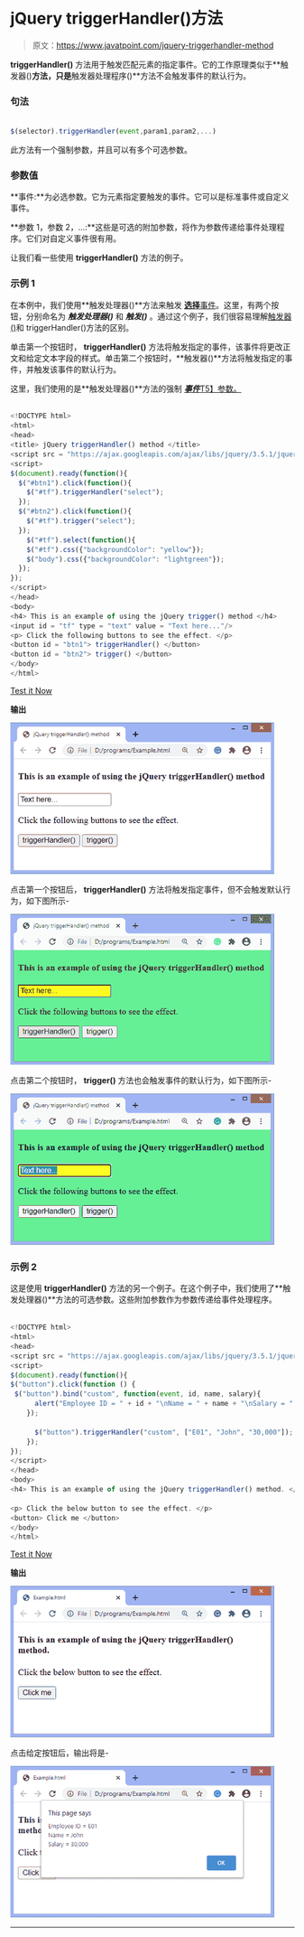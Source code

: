 # jQuery triggerHandler()方法

> 原文：<https://www.javatpoint.com/jquery-triggerhandler-method>

**triggerHandler()** 方法用于触发匹配元素的指定事件。它的工作原理类似于**触发器()**方法，只是**触发器处理程序()**方法不会触发事件的默认行为。

### 句法

```js

$(selector).triggerHandler(event,param1,param2,...)  

```

此方法有一个强制参数，并且可以有多个可选参数。

### 参数值

**事件:**为必选参数。它为元素指定要触发的事件。它可以是标准事件或自定义事件。

**参数 1，参数 2，...:**这些是可选的附加参数，将作为参数传递给事件处理程序。它们对自定义事件很有用。

让我们看一些使用 **triggerHandler()** 方法的例子。

### 示例 1

在本例中，我们使用**触发处理器()**方法来触发 [**选择**事件](https://www.javatpoint.com/jquery-select)。这里，有两个按钮，分别命名为 ***触发处理器()*** 和 ***触发()*** 。通过这个例子，我们很容易理解[触发器()](https://www.javatpoint.com/jquery-select)和 triggerHandler()方法的区别。

单击第一个按钮时， **triggerHandler()** 方法将触发指定的事件，该事件将更改正文和给定文本字段的样式。单击第二个按钮时，**触发器()**方法将触发指定的事件，并触发该事件的默认行为。

这里，我们使用的是**触发处理器()**方法的强制 [***事件***T5】参数。](https://www.javatpoint.com/jquery-events)

```js

<!DOCTYPE html>
<html>
<head>
<title> jQuery triggerHandler() method </title>
<script src = "https://ajax.googleapis.com/ajax/libs/jquery/3.5.1/jquery.min.js"> </script>
<script>
$(document).ready(function(){
  $("#btn1").click(function(){
    $("#tf").triggerHandler("select");
  });
  $("#btn2").click(function(){
    $("#tf").trigger("select");
  });
    $("#tf").select(function(){
	$("#tf").css({"backgroundColor": "yellow"});
    $("body").css({"backgroundColor": "lightgreen"});
  });
});
</script>
</head>
<body>
<h4> This is an example of using the jQuery trigger() method </h4>
<input id = "tf" type = "text" value = "Text here..."/>
<p> Click the following buttons to see the effect. </p>
<button id = "btn1"> triggerHandler() </button>
<button id = "btn2"> trigger() </button>
</body>
</html>

```

[Test it Now](https://www.javatpoint.com/oprweb/test.jsp?filename=jquery-triggerhandler-method1)

**输出**

![jQuery triggerHandler() method](img/aa644cebdd63d59f3b851cdb18c0bb96.png)

点击第一个按钮后， **triggerHandler()** 方法将触发指定事件，但不会触发默认行为，如下图所示-

![jQuery triggerHandler() method](img/ff6d89d7bee3703bb288b13126ab65d4.png)

点击第二个按钮时， **trigger()** 方法也会触发事件的默认行为，如下图所示-

![jQuery triggerHandler() method](img/e34a97872ea871f1405017f171228f88.png)

### 示例 2

这是使用 **triggerHandler()** 方法的另一个例子。在这个例子中，我们使用了**触发处理器()**方法的可选参数。这些附加参数作为参数传递给事件处理程序。

```js

<!DOCTYPE html>
<html>
<head>
<script src = "https://ajax.googleapis.com/ajax/libs/jquery/3.5.1/jquery.min.js"></script>
<script>
$(document).ready(function(){
$("button").click(function () {
 $("button").bind("custom", function(event, id, name, salary){
      alert("Employee ID = " + id + "\nName = " + name + "\nSalary = " + salary);
    });

      $("button").triggerHandler("custom", ["E01", "John", "30,000"]);
    });
});
</script>
</head>
<body>
<h4> This is an example of using the jQuery triggerHandler() method. </h4>

<p> Click the below button to see the effect. </p>
<button> Click me </button>
</body>
</html>

```

[Test it Now](https://www.javatpoint.com/oprweb/test.jsp?filename=jquery-triggerhandler-method2)

**输出**

![jQuery triggerHandler() method](img/b2841b05a9494e8183a6ef00c03ec11c.png)

点击给定按钮后，输出将是-

![jQuery triggerHandler() method](img/4a6e857937ee22a47ef58eefd918bc87.png)

* * *